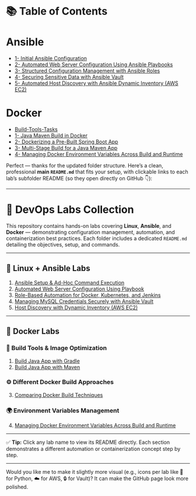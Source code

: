 # 📚 Table of Contents
# Ansible
- [1- Initial Ansible Configuration](#1--initial-ansible-configuration)
- [2- Automated Web Server Configuration Using Ansible Playbooks](#2--automated-web-server-configuration-using-ansible-playbooks)
- [3- Structured Configuration Management with Ansible Roles](#3--structured-configuration-management-with-ansible-roles)
- [4- Securing Sensitive Data with Ansible Vault](#4--securing-sensitive-data-with-ansible-vault)
- [5- Automated Host Discovery with Ansible Dynamic Inventory (AWS EC2)](#5--automated-host-discovery-with-ansible-dynamic-inventory-aws-ec2)
# Docker
- [Build-Tools-Tasks](#build-tools-tasks)
- [1- Java Maven Build in Docker](#1--java-maven-build-in-docker)
- [2- Dockerizing a Pre-Built Spring Boot App](#2--dockerizing-a-pre-built-spring-boot-app)
- [3- Multi-Stage Build for a Java Maven App](#3--multi-stage-build-for-a-java-maven-app)
- [4- Managing Docker Environment Variables Across Build and Runtime](#4--managing-docker-environment-variables-across-build-and-runtime)

Perfect — thanks for the updated folder structure.
Here’s a clean, professional **main `README.md`** that fits your setup, with clickable links to each lab’s subfolder README (so they open directly on GitHub 👇):

---

# 🚀 DevOps Labs Collection

This repository contains hands-on labs covering **Linux**, **Ansible**, and **Docker** — demonstrating configuration management, automation, and containerization best practices.
Each folder includes a dedicated `README.md` detailing the objectives, setup, and commands.

---

## 🐧 Linux + Ansible Labs

1. [Ansible Setup & Ad-Hoc Command Execution](Linux%20+%20Ansible/1-Ansible%20Setup%20&%20Ad-Hoc%20Command%20Execution)
2. [Automated Web Server Configuration Using Playbook](Linux%20+%20Ansible/2-WebServer-Playbook)
3. [Role-Based Automation for Docker, Kubernetes, and Jenkins](Linux%20+%20Ansible/3-Roles-Docker-K8s-Jenkins)
4. [Managing MySQL Credentials Securely with Ansible Vault](Linux%20+%20Ansible/4-MySQL-Vault)
5. [Host Discovery with Dynamic Inventory (AWS EC2)](Linux%20+%20Ansible/5-Host-Dicovering-Dynamic-inventory)

---

## 🐳 Docker Labs

### 🧰 Build Tools & Image Optimization

1. [Build Java App with Gradle](Docker/1-Build-Tools/Build-with-Gradle)
2. [Build Java App with Maven](Docker/1-Build-Tools/Build-with-Maven)

### ⚙️ Different Docker Build Approaches

3. [Comparing Docker Build Techniques](Docker/2-Docker-Build-Approaches)

### 🌍 Environment Variables Management

4. [Managing Docker Environment Variables Across Build and Runtime](Docker/3-Docker-env)

---

✅ **Tip:**
Click any lab name to view its README directly. Each section demonstrates a different automation or containerization concept step by step.

---

Would you like me to make it slightly more visual (e.g., icons per lab like 🐍 for Python, ☁️ for AWS, 🔒 for Vault)? It can make the GitHub page look more polished.

